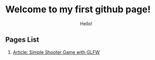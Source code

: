 # Welcome to my first github page!

<p align=center> Hello! </p>

## Pages List

1. [Article: Simple Shooter Game with GLFW](https://williamrukmansa.github.io/GLFWShooter/)
